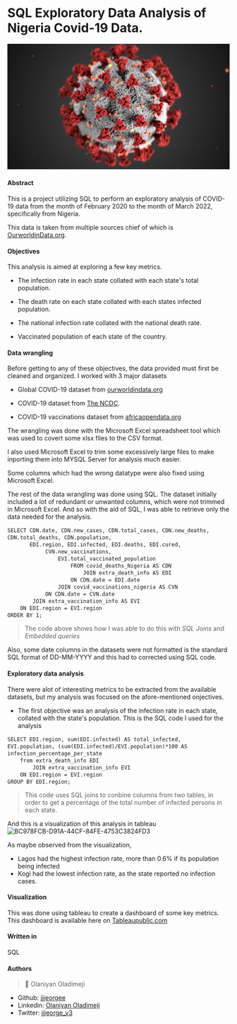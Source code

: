 # SQL Exploratory Data Analysis of Nigeria Covid-19 Data.

![alt](https://github.com/jjjeorgee/Portfolio-Projects/blob/61b007560bfa539d208dbbb13c6f207e77911f54/wew.PNG)

#### Abstract
   This is a project utilizing SQL to perform an exploratory analysis of COVID-19 data from the month of February 2020 to the month of March 2022, specifically from Nigeria.
   
This data is taken from multiple sources chief of which is [OurworldinData.org](https://ourworldindata.org/). 

#### Objectives
This analysis is aimed at exploring a few key metrics.

- The infection rate in each state collated with each state's total population.

- The death rate on each state collated with each states infected population.

- The national infection rate collated with the national death rate.

- Vaccinated population of each state of the country.

#### Data wrangling 
Before getting to any of these objectives, the data provided must first be cleaned and organized. I worked with 3 major datasets
- Global COVID-19 dataset from [ourworldindata.org](https://ourworldindata.org/covid-deaths)

- COVID-19 dataset from [The NCDC](http://covid19.ncdc.gov.ng).

- COVID-19 vaccinations dataset from [africaopendata.org](https://africaopendata.org/dataset/covid-19-data)

The wrangling was done with the Microsoft Excel spreadsheet tool which was used to covert some xlsx files to the CSV format.

I also used Microsoft Excel to trim some excessively large files to make inporting them into MYSQL Server for analysis much easier. 

Some columns which had the wrong datatype were also fixed using Microsoft Excel.

The rest of the data wrangling was  done using SQL. 
The dataset initially included a lot of redundant or unwanted columns, which were not trimmed in Microsoft Excel. 
And so with the aid of SQL, I was able to retrieve only the data needed for the analysis.

```
SELECT CDN.date, CDN.new_cases, CDN.total_cases, CDN.new_deaths, CDN.total_deaths, CDN.population,
	   EDI.region, EDI.infected, EDI.deaths, EDI.cured,
			CVN.new_vaccinations,
				EVI.total_vaccinated_population 
					FROM covid_deaths_Nigeria AS CDN
						JOIN extra_death_info AS EDI
					ON CDN.date = EDI.date 
				JOIN covid_vaccinations_nigeria AS CVN
			ON CDN.date = CVN.date
		JOIN extra_vaccination_info AS EVI
    ON EDI.region = EVI.region
ORDER BY 1;

```

>The code above shows how I was able to do this with *SQL Joins* and *Embedded queries*

Also, some date columns in the datasets were not formatted is the standard SQL format of DD-MM-YYYY and this had to corrected using SQL code.



#### Exploratory data analysis
There were alot of interesting metrics to be extracted from the available datasets, but my analysis was focused on the afore-mentioned onjectives. 

- The first objective was an analysis of the infection rate in each state, collated with the state's population. This is the SQL code I used for the analysis

```
SELECT EDI.region, sum(EDI.infected) AS total_infected, EVI.population, (sum(EDI.infected)/EVI.population)*100 AS infection_percentage_per_state
	from extra_death_info EDI
		JOIN extra_vaccination_info EVI
	ON EDI.region = EVI.region
GROUP BY EDI.region;
```
> This code uses SQL joins to conbine columns from two tables, in order to get a percentage of the total number of infected persons in each state.
 
 And this is a visualization of this analysis in tableau![BC978FCB-D91A-44CF-84FE-4753C3824FD3](https://user-images.githubusercontent.com/98137996/180646585-5b3e93aa-8459-46b7-b2ed-23031c26839b.jpeg)
 
As maybe observed from the visualization, 
- Lagos had the highest infection rate, more than 0.6% if its population being infected
- Kogi had the lowest infection rate, as the state reported no infection cases.


#### Visualization 
 This was done using tableau to create a dashboard of some key metrics.
This dashboard is available here on [Tableaupublic.com](https://public.tableau.com/app/profile/oladimeji.olaniyan/viz/NigeriaCOVID-19Data/Dashboard1)

#### Written in
SQL

#### Authors
> 👤 Olaniyan Oladimeji
- Github: [jjjeorgee](https://github.com/jjjeorgee)
- Linkedin: [Olaniyan Oladimeji](https://www.linkedin.com/mwlite/in/oladimeji-olaniyan-a3a114170)
- Twitter: [jjjeorge_v3](https://www.twitter.com/jjjeorge_v3)
